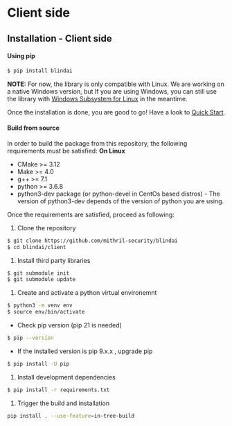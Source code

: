 # Client side

## Installation - Client side

#### Using pip

```bash
$ pip install blindai
```

**NOTE:** For now, the library is only compatible with Linux. We are working on a native Windows version, but If you are using Windows, you can still use the library with [Windows Subsystem for Linux](https://docs.microsoft.com/fr-fr/windows/wsl/install) in the meantime.&#x20;

Once the installation is done, you are good to go! Have a look to [Quick Start](started/quick\_start/).

#### Build from source

In order to build the package from this repository, the following requirements must be satisfied: **On Linux**

* CMake >= 3.12
* Make >= 4.0
* g++ >= 7.1
* python >= 3.6.8
* python3-dev package (or python-devel in CentOs based distros) - The version of python3-dev depends of the version of python you are using.

Once the requirements are satisfied, proceed as following:

1. Clone the repository

```bash
$ git clone https://github.com/mithril-security/blindai
$ cd blindai/client
```

1. Install third party libraries

```bash
$ git submodule init
$ git submodule update
```

1. Create and activate a python virtual environemnt

```bash
$ python3 -m venv env
$ source env/bin/activate
```

* Check pip version (pip 21 is needed)

```bash
$ pip --version
```

* If the installed version is pip 9.x.x , upgrade pip

```bash
$ pip install -U pip
```

1. Install development dependencies

```bash
$ pip install -r requirements.txt
```

1. Trigger the build and installation

```bash
pip install . --use-feature=in-tree-build
```

